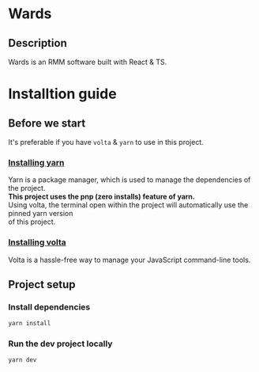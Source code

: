# Wards

## Description

Wards is an RMM software built with React & TS.

# Installtion guide

## Before we start

It's preferable if you have `volta` & `yarn` to use in this project.

### [Installing yarn](https://yarnpkg.com/getting-started/install)

Yarn is a package manager, which is used to manage the dependencies of the project.
<br>
**This project uses the pnp (zero installs) feature of yarn.**
<br>
Using volta, the terminal open within the project will automatically use the pinned yarn version
<br>
of this project.

### [Installing volta](https://volta.sh)

Volta is a hassle-free way to manage your JavaScript command-line tools.

## Project setup

### Install dependencies

```bash
yarn install
```

### Run the dev project locally

```bash
yarn dev
```
